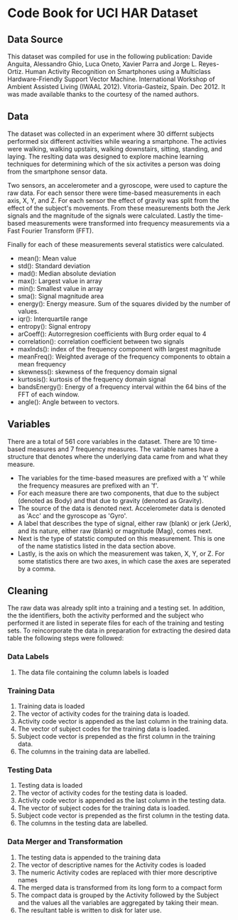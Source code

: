 Code Book for UCI HAR Dataset
========================================================

Data Source
-------------------------
This dataset was compiled for use in the following publication: Davide Anguita, Alessandro Ghio, Luca Oneto, Xavier Parra and Jorge L. Reyes-Ortiz. Human Activity Recognition on Smartphones using a Multiclass Hardware-Friendly Support Vector Machine. International Workshop of Ambient Assisted Living (IWAAL 2012). Vitoria-Gasteiz, Spain. Dec 2012. It was made available thanks to the courtesy of the named authors.

Data
-------------------------
The dataset was collected in an experiment where 30 differnt subjects performed six different activities while wearing a smartphone. The activies were walking, walking upstairs, walking downstairs, sitting, standing, and laying. The reslting data was designed to explore machine learning techniques for determining which of the six activites a person was doing from the smartphone sensor data. 

Two sensors, an accelerometer and a gyroscope, were used to capture the raw data. For each sensor there were time-based measurements in each axis, X, Y, and Z. For each sensor the effect of gravity was split from the effect of the subject's movements. From these measurements both the Jerk signals and the magnitude of the signals were calculated. Lastly the time-based measurements were transformed into frequency measurements via a Fast Fourier Transform (FFT). 

Finally for each of these measurements several statistics were calculated.  
* mean(): Mean value
* std(): Standard deviation
* mad(): Median absolute deviation 
* max(): Largest value in array
* min(): Smallest value in array
* sma(): Signal magnitude area
* energy(): Energy measure. Sum of the squares divided by the number of values. 
* iqr(): Interquartile range 
* entropy(): Signal entropy
* arCoeff(): Autorregresion coefficients with Burg order equal to 4
* correlation(): correlation coefficient between two signals
* maxInds(): index of the frequency component with largest magnitude
* meanFreq(): Weighted average of the frequency components to obtain a mean frequency
* skewness(): skewness of the frequency domain signal 
* kurtosis(): kurtosis of the frequency domain signal 
* bandsEnergy(): Energy of a frequency interval within the 64 bins of the FFT of each window.
* angle(): Angle between to vectors.


Variables
-------------------------
There are a total of 561 core variables in the dataset. There are 10 time-based measures and 7 frequency measures. The variable names have a structure that denotes where the underlying data came from and what they measure.  
* The variables for the time-based measures are prefixed with a 't' while the frequency measures are prefixed with an 'f'.  
* For each measure there are two components, that due to the subject (denoted as Body) and that due to gravity (denoted as Gravity).  
* The source of the data is denoted next. Accelerometer data is denoted as 'Acc' and the gyroscope as 'Gyro'.  
* A label that describes the type of signal, either raw (blank) or jerk (Jerk), and its nature, either raw (blank) or magnitude (Mag), comes next.  
* Next is the type of statstic computed on this measurement. This is one of the name statistics listed in the data section above.  
* Lastly, is the axis on which the measurement was taken, X, Y, or Z. For some statistics there are two axes, in which case the axes are seperated by a comma.  


Cleaning
-------------------------
The raw data was already split into a training and a testing set. In addition, the the identifiers, both the activity performed and the subject who performed it are listed in seperate files for each of the training and testing sets. To reincorporate the data in preparation for extracting the desired data table the following steps were followed:  
### Data Labels
1. The data file containing the column labels is loaded  

### Training Data
1. Training data is loaded  
2. The vector of activity codes for the training data is loaded.  
3. Activity code vector is appended as the last column in the training data.  
4. The vector of subject codes for the training data is loaded.  
5. Subject code vector is prepended as the first column in the training data.  
6. The columns in the training data are labelled.  

### Testing Data
1. Testing data is loaded  
2. The vector of activity codes for the testing data is loaded.  
3. Activity code vector is appended as the last column in the testing data.  
4. The vector of subject codes for the training data is loaded.  
5. Subject code vector is prepended as the first column in the testing data.  
6. The columns in the testing data are labelled.  

### Data Merger and Transformation
1. The testing data is appended to the training data  
2. The vector of descriptive names for the Activity codes is loaded  
3. The numeric Activity codes are replaced with thier more descriptive names  
4. The merged data is transformed from its long form to a compact form  
5. The compact data is grouped by the Activity followed by the Subject and the values all the variables are aggregated by taking their mean.  
6. The resultant table is written to disk for later use.  